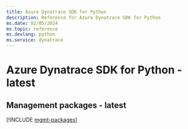```yaml
---
title: Azure Dynatrace SDK for Python
description: Reference for Azure Dynatrace SDK for Python
ms.date: 02/05/2024
ms.topic: reference
ms.devlang: python
ms.service: dynatrace
---
```

# Azure Dynatrace SDK for Python - latest

## Management packages - latest
[!INCLUDE [mgmt-packages](dynatrace-mgmt-index.md)]